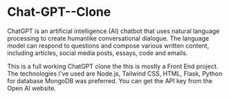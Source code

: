 # Chat-GPT--Clone
ChatGPT is an artificial intelligence (AI) chatbot that uses natural language processing to create humanlike conversational dialogue. The language model can respond to questions and compose various written content, including articles, social media posts, essays, code and emails.

This is a full working ChatGPT clone the this is mostly a Front End project. The technologies I've used are Node.js, Tailwind CSS, HTML, Flask, Python for database MongoDB was preferred. You can get the  API key from the Open AI website.
